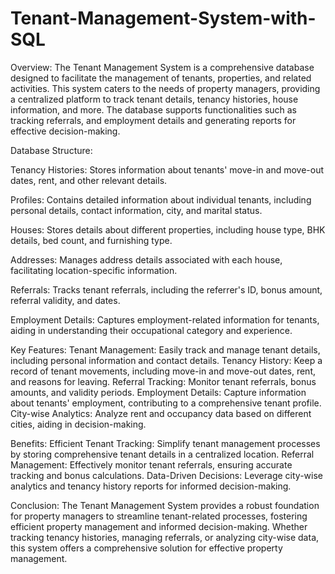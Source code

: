 # Tenant-Management-System-with-SQL
Overview:
The Tenant Management System is a comprehensive database designed to facilitate the management of tenants, properties, and related activities. This system caters to the needs of property managers, providing a centralized platform to track tenant details, tenancy histories, house information, and more. The database supports functionalities such as tracking referrals, and employment details and generating reports for effective decision-making.

Database Structure:

  Tenancy Histories:
  Stores information about tenants' move-in and move-out dates, rent, and other relevant details.

  Profiles:
  Contains detailed information about individual tenants, including personal details, contact information, city, and marital status.
  
  Houses:
  Stores details about different properties, including house type, BHK details, bed count, and furnishing type.
  
  Addresses:
  Manages address details associated with each house, facilitating location-specific information.
  
  Referrals:
  Tracks tenant referrals, including the referrer's ID, bonus amount, referral validity, and dates.
  
  Employment Details:
  Captures employment-related information for tenants, aiding in understanding their occupational category and experience.

Key Features:
Tenant Management: Easily track and manage tenant details, including personal information and contact details.
Tenancy History: Keep a record of tenant movements, including move-in and move-out dates, rent, and reasons for leaving.
Referral Tracking: Monitor tenant referrals, bonus amounts, and validity periods.
Employment Details: Capture information about tenants' employment, contributing to a comprehensive tenant profile.
City-wise Analytics: Analyze rent and occupancy data based on different cities, aiding in decision-making.

Benefits:
Efficient Tenant Tracking: Simplify tenant management processes by storing comprehensive tenant details in a centralized location.
Referral Management: Effectively monitor tenant referrals, ensuring accurate tracking and bonus calculations.
Data-Driven Decisions: Leverage city-wise analytics and tenancy history reports for informed decision-making.

Conclusion:
The Tenant Management System provides a robust foundation for property managers to streamline tenant-related processes, fostering efficient property management and informed decision-making. Whether tracking tenancy histories, managing referrals, or analyzing city-wise data, this system offers a comprehensive solution for effective property management.
